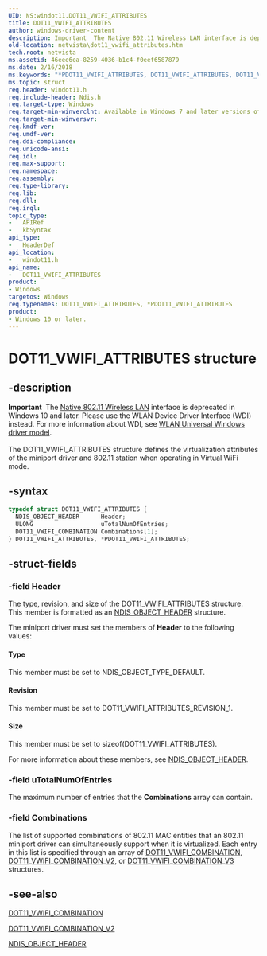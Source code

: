 ```yaml
---
UID: NS:windot11.DOT11_VWIFI_ATTRIBUTES
title: DOT11_VWIFI_ATTRIBUTES
author: windows-driver-content
description: Important  The Native 802.11 Wireless LAN interface is deprecated in Windows 10 and later.
old-location: netvista\dot11_vwifi_attributes.htm
tech.root: netvista
ms.assetid: 46eee6ea-8259-4036-b1c4-f0eef6587879
ms.date: 2/16/2018
ms.keywords: "*PDOT11_VWIFI_ATTRIBUTES, DOT11_VWIFI_ATTRIBUTES, DOT11_VWIFI_ATTRIBUTES structure [Network Drivers Starting with Windows Vista], Native_802.11_data_types_fdecf787-d328-4546-a4fc-ac7205851ebf.xml, PDOT11_VWIFI_ATTRIBUTES, PDOT11_VWIFI_ATTRIBUTES structure pointer [Network Drivers Starting with Windows Vista], netvista.dot11_vwifi_attributes, windot11/DOT11_VWIFI_ATTRIBUTES, windot11/PDOT11_VWIFI_ATTRIBUTES"
ms.topic: struct
req.header: windot11.h
req.include-header: Ndis.h
req.target-type: Windows
req.target-min-winverclnt: Available in Windows 7 and later versions of the Windows operating   system.
req.target-min-winversvr:
req.kmdf-ver:
req.umdf-ver:
req.ddi-compliance:
req.unicode-ansi:
req.idl:
req.max-support:
req.namespace:
req.assembly:
req.type-library:
req.lib:
req.dll:
req.irql:
topic_type:
-	APIRef
-	kbSyntax
api_type:
-	HeaderDef
api_location:
-	windot11.h
api_name:
-	DOT11_VWIFI_ATTRIBUTES
product:
- Windows
targetos: Windows
req.typenames: DOT11_VWIFI_ATTRIBUTES, *PDOT11_VWIFI_ATTRIBUTES
product:
- Windows 10 or later.
---
```


# DOT11_VWIFI_ATTRIBUTES structure


## -description


<div class="alert"><b>Important</b>  The <a href="https://msdn.microsoft.com/library/windows/hardware/ff560689">Native 802.11 Wireless LAN</a> interface is deprecated in Windows 10 and later. Please use the WLAN Device Driver Interface (WDI) instead. For more information about WDI, see <a href="https://msdn.microsoft.com/6EF92E34-7BC9-465E-B05D-2BCB29165A18">WLAN Universal Windows driver model</a>.</div><div> </div>The DOT11_VWIFI_ATTRIBUTES structure defines the virtualization attributes of the miniport driver and
  802.11 station when operating in Virtual WiFi mode.


## -syntax


```cpp
typedef struct DOT11_VWIFI_ATTRIBUTES {
  NDIS_OBJECT_HEADER      Header;
  ULONG                   uTotalNumOfEntries;
  DOT11_VWIFI_COMBINATION Combinations[1];
} DOT11_VWIFI_ATTRIBUTES, *PDOT11_VWIFI_ATTRIBUTES;
```


## -struct-fields




### -field Header

The type, revision, and size of the DOT11_VWIFI_ATTRIBUTES structure. This member is formatted as
     an
     <a href="..\ntddndis\ns-ntddndis-_ndis_object_header.md">NDIS_OBJECT_HEADER</a> structure.


The miniport driver must set the members of
     <b>Header</b> to the following values:





#### Type

This member must be set to NDIS_OBJECT_TYPE_DEFAULT.



#### Revision

This member must be set to DOT11_VWIFI_ATTRIBUTES_REVISION_1.



#### Size

This member must be set to
       sizeof(DOT11_VWIFI_ATTRIBUTES).

For more information about these members, see
     <a href="..\ntddndis\ns-ntddndis-_ndis_object_header.md">NDIS_OBJECT_HEADER</a>.


### -field uTotalNumOfEntries

The maximum number of entries that the
     <b>Combinations</b> array can contain.


### -field Combinations

The list of supported combinations of 802.11 MAC entities that an 802.11 miniport driver can
     simultaneously support when it is virtualized. Each entry in this list is specified through an array of
     <a href="..\windot11\ns-windot11-_dot11_vwifi_combination.md">DOT11_VWIFI_COMBINATION</a>,  <a href="..\windot11\ns-windot11-_dot11_vwifi_combination_v2.md">
     DOT11_VWIFI_COMBINATION_V2</a>, or <a href="..\windot11\ns-windot11-_dot11_vwifi_combination_v3.md">DOT11_VWIFI_COMBINATION_V3</a> structures.


## -see-also

<a href="..\windot11\ns-windot11-_dot11_vwifi_combination.md">DOT11_VWIFI_COMBINATION</a>



<a href="..\windot11\ns-windot11-_dot11_vwifi_combination_v2.md">DOT11_VWIFI_COMBINATION_V2</a>



<a href="..\ntddndis\ns-ntddndis-_ndis_object_header.md">NDIS_OBJECT_HEADER</a>



 

 


